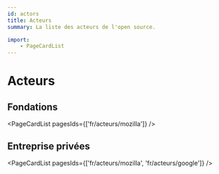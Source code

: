 ```yaml
---
id: actors
title: Acteurs
summary: La liste des acteurs de l'open source.

import:
    - PageCardList
---
```


# Acteurs

## Fondations

<PageCardList pagesIds={['fr/acteurs/mozilla']} />

## Entreprise privées

<PageCardList pagesIds={['fr/acteurs/mozilla', 'fr/acteurs/google']} />
